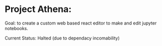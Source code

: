 # Project Athena:

Goal: to create a custom web based react editor to make and edit jupyter notebooks.


Current Status: Halted (due to dependacy incomability)


